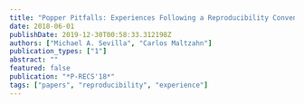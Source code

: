 ```yaml
---
title: "Popper Pitfalls: Experiences Following a Reproducibility Convention"
date: 2018-06-01
publishDate: 2019-12-30T00:58:33.312198Z
authors: ["Michael A. Sevilla", "Carlos Maltzahn"]
publication_types: ["1"]
abstract: ""
featured: false
publication: "*P-RECS'18*"
tags: ["papers", "reproducibility", "experience"]
---
```


